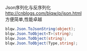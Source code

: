 Json序列化与反序列化  
http://cnblogs.com/blqw/p/json.html  
方便简单,性能卓越  
```csharp
blqw.Json.ToJsonString(object);
blqw.Json.ToObject<T>(string);
blqw.Json.ToObject(string);
blqw.Json.ToObject(Type,string);
```